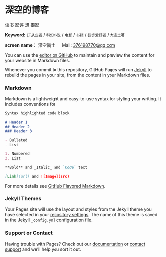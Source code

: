 # 深空的博客

[读书](https://github.com/sc13sees/gordonsunblog/issues/1) 影评 想 [摄影](https://github.com/sc13sees/gordonsunblog/issues/3)


 
 **Keyword:**  `IT从业者` / `科幻小说` / `电影` / `书籍` / `徒步爱好者` / `大连土著`

 **screen name：** 深空骑士    &emsp;   Mail: <376198770@qq.com>




You can use the [editor on GitHub](https://github.com/sc13sees/sc13sees.github.io/edit/main/index.md) to maintain and preview the content for your website in Markdown files.

Whenever you commit to this repository, GitHub Pages will run [Jekyll](https://jekyllrb.com/) to rebuild the pages in your site, from the content in your Markdown files.

### Markdown

Markdown is a lightweight and easy-to-use syntax for styling your writing. It includes conventions for

```markdown
Syntax highlighted code block

# Header 1
## Header 2
### Header 3

- Bulleted
- List

1. Numbered
2. List

**Bold** and _Italic_ and `Code` text

[Link](url) and ![Image](src)
```

For more details see [GitHub Flavored Markdown](https://guides.github.com/features/mastering-markdown/).

### Jekyll Themes

Your Pages site will use the layout and styles from the Jekyll theme you have selected in your [repository settings](https://github.com/sc13sees/sc13sees.github.io/settings). The name of this theme is saved in the Jekyll `_config.yml` configuration file.

### Support or Contact

Having trouble with Pages? Check out our [documentation](https://docs.github.com/categories/github-pages-basics/) or [contact support](https://support.github.com/contact) and we’ll help you sort it out.
